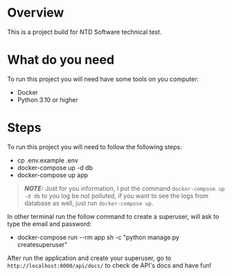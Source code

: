 # Overview
This is a project build for NTD Software technical test.

# What do you need
To run this project you will need have some tools on you computer:
- Docker
- Python 3.10 or higher

# Steps
To run this project you will need to follow the following steps:
- cp .env.example .env
- docker-compose up -d db 
- docker-compose up app
> **_NOTE:_** Just for you information, I put the command `docker-compose up -d db` to you log be not polluted, if you want to see the logs from database as well, just run `docker-compose up`.

In other terminal run the follow command to create a superuser, will ask to type the email and password:
- docker-compose run --rm app sh -c "python manage.py createsuperuser"

After run the application and create your superuser, go to `http://localhost:8000/api/docs/` to check de API's docs and have fun!